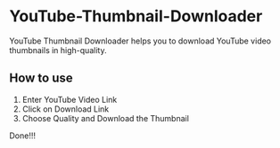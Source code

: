 # YouTube-Thumbnail-Downloader
YouTube Thumbnail Downloader helps you to download YouTube video thumbnails in high-quality.

## How to use
1. Enter YouTube Video Link
2. Click on Download Link
3. Choose Quality and Download the Thumbnail

Done!!!
